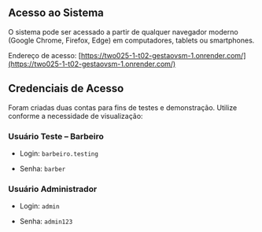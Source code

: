 ## Acesso ao Sistema





O sistema pode ser acessado a partir de qualquer navegador moderno (Google Chrome, Firefox, Edge) em computadores, tablets ou smartphones.

Endereço de acesso: [https://two025-1-t02-gestaovsm-1.onrender.com/](https://two025-1-t02-gestaovsm-1.onrender.com/)

## Credenciais de Acesso

Foram criadas duas contas para fins de testes e demonstração. Utilize conforme a necessidade de visualização:

### Usuário Teste – Barbeiro

- Login: `barbeiro.testing`

- Senha: `barber`

### Usuário Administrador

- Login: `admin`

- Senha: `admin123`
